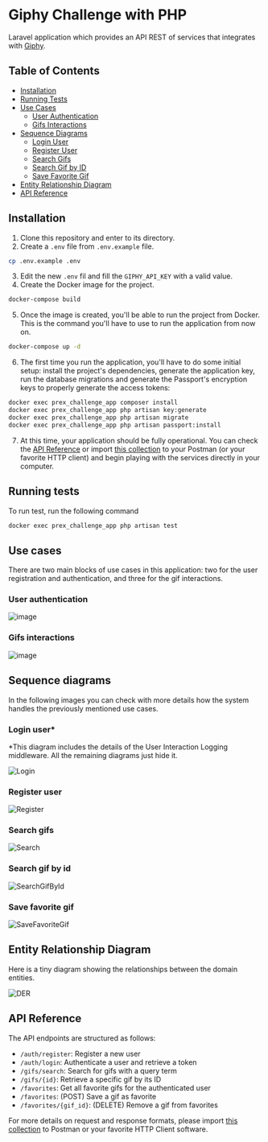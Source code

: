 
# Giphy Challenge with PHP

Laravel application which provides an API REST of services that integrates with [Giphy](https://developers.giphy.com/docs/api/#quick-start-guide).

## Table of Contents

- [Installation](#installation)
- [Running Tests](#running-tests)
- [Use Cases](#use-cases)
  - [User Authentication](#user-authentication)
  - [Gifs Interactions](#gifs-interactions)
- [Sequence Diagrams](#sequence-diagrams)
  - [Login User](#login-user)
  - [Register User](#register-user)
  - [Search Gifs](#search-gifs)
  - [Search Gif by ID](#search-gif-by-id)
  - [Save Favorite Gif](#save-favorite-gif)
- [Entity Relationship Diagram](#entity-relationship-diagram)
- [API Reference](#api-reference)

## Installation

1) Clone this repository and enter to its directory.
2) Create a `.env` file from `.env.example` file.
```bash
cp .env.example .env
```
3) Edit the new `.env` fil and fill the `GIPHY_API_KEY` with a valid value.
4) Create the Docker image for the project.
```bash
docker-compose build
```
5) Once the image is created, you'll be able to run the project from Docker. This is the command you'll have to use to run the application from now on.
```bash
docker-compose up -d
```
6) The first time you run the application, you'll have to do some initial setup: install the project's dependencies, generate the application key, run the database migrations and generate the Passport's encryption keys to properly generate the access tokens:
```bash
docker exec prex_challenge_app composer install
docker exec prex_challenge_app php artisan key:generate
docker exec prex_challenge_app php artisan migrate
docker exec prex_challenge_app php artisan passport:install
```
7) At this time, your application should be fully operational. You can check the [API Reference](#api-reference) or import [this collection](https://github.com/julabrego/giphy-challenge/blob/main/giphy_api_integration_challenge.postman_collection.json) to your Postman (or your favorite HTTP client) and begin playing with the services directly in your computer.

## Running tests
To run test, run the following command
```bash
docker exec prex_challenge_app php artisan test
```

## Use cases
There are two main blocks of use cases in this application: two for the user registration and authentication, and three for the gif interactions.

### User authentication
![image](https://github.com/julabrego/giphy-challenge/assets/39074716/352cb8df-75e8-41ad-83aa-9ad5cab6d1e4)

### Gifs interactions
![image](https://github.com/julabrego/giphy-challenge/assets/39074716/7025fbf2-e7f1-49e3-8070-1f501e016546)

## Sequence diagrams

In the following images you can check with more details how the system handles the previously mentioned use cases.

### Login user*
*This diagram includes the details of the User Interaction Logging middleware. All the remaining diagrams just hide it. 

![Login](https://github.com/julabrego/giphy-challenge/assets/39074716/83ce4bb9-8904-4f14-9bd2-fe1e33387d1d)

### Register user
![Register](https://github.com/julabrego/giphy-challenge/assets/39074716/c46397a7-be0e-417a-a46f-05f29990713e)

### Search gifs
![Search](https://github.com/julabrego/giphy-challenge/assets/39074716/a00217dc-0e6c-4427-b888-83f19534d4dc)

### Search gif by id
![SearchGifById](https://github.com/julabrego/giphy-challenge/assets/39074716/013136d7-f6aa-4d63-8fb5-5f31a94ea3a6)

### Save favorite gif
![SaveFavoriteGif](https://github.com/julabrego/giphy-challenge/assets/39074716/d5e34b2f-c742-44b2-8467-4482e9b26573)

## Entity Relationship Diagram
Here is a tiny diagram showing the relationships between the domain entities.

![DER](https://github.com/julabrego/giphy-challenge/assets/39074716/1de5c505-5349-4d7b-9824-c67a2b9a1d9f)

## API Reference

The API endpoints are structured as follows:

- `/auth/register`: Register a new user
- `/auth/login`: Authenticate a user and retrieve a token
- `/gifs/search`: Search for gifs with a query term
- `/gifs/{id}`: Retrieve a specific gif by its ID
- `/favorites`: Get all favorite gifs for the authenticated user
- `/favorites`: (POST) Save a gif as favorite
- `/favorites/{gif_id}`: (DELETE) Remove a gif from favorites

For more details on request and response formats, please import [this collection](https://github.com/julabrego/giphy-challenge/blob/main/giphy_api_integration_challenge.postman_collection.json) to Postman or your favorite HTTP Client software.
